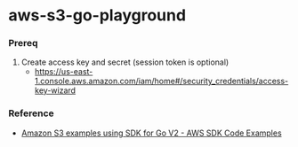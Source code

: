 aws-s3-go-playground
====================
### Prereq
1. Create access key and secret (session token is optional)
    - https://us-east-1.console.aws.amazon.com/iam/home#/security_credentials/access-key-wizard
### Reference
- [Amazon S3 examples using SDK for Go V2 - AWS SDK Code Examples](https://docs.aws.amazon.com/code-library/latest/ug/go_2_s3_code_examples.html)
